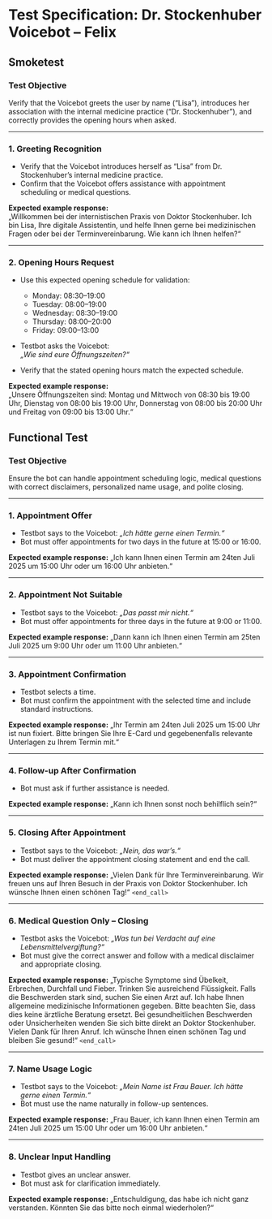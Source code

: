 # Test Specification: Dr. Stockenhuber Voicebot – Felix

## Smoketest

### Test Objective

Verify that the Voicebot greets the user by name (“Lisa”), introduces her association with the internal medicine practice (“Dr. Stockenhuber”), and correctly provides the opening hours when asked.

---

### 1. Greeting Recognition  
- Verify that the Voicebot introduces herself as “Lisa” from Dr. Stockenhuber’s internal medicine practice.  
- Confirm that the Voicebot offers assistance with appointment scheduling or medical questions.

**Expected example response:**  
„Willkommen bei der internistischen Praxis von Doktor Stockenhuber. Ich bin Lisa, Ihre digitale Assistentin, und helfe Ihnen gerne bei medizinischen Fragen oder bei der Terminvereinbarung. Wie kann ich Ihnen helfen?“

---

### 2. Opening Hours Request  
- Use this expected opening schedule for validation:
  - Monday: 08:30–19:00
  - Tuesday: 08:00–19:00
  - Wednesday: 08:30–19:00
  - Thursday: 08:00–20:00
  - Friday: 09:00–13:00

- Testbot asks the Voicebot:  
  _„Wie sind eure Öffnungszeiten?“_  
- Verify that the stated opening hours match the expected schedule.

**Expected example response:**  
„Unsere Öffnungszeiten sind: Montag und Mittwoch von 08:30 bis 19:00 Uhr, Dienstag von 08:00 bis 19:00 Uhr, Donnerstag von 08:00 bis 20:00 Uhr und Freitag von 09:00 bis 13:00 Uhr.“

## Functional Test

### Test Objective

Ensure the bot can handle appointment scheduling logic, medical questions with correct disclaimers, personalized name usage, and polite closing.

---

### 1. Appointment Offer

* Testbot says to the Voicebot: *„Ich hätte gerne einen Termin.“*
* Bot must offer appointments for two days in the future at 15:00 or 16:00.

**Expected example response:**
„Ich kann Ihnen einen Termin am 24ten Juli 2025 um 15:00 Uhr oder um 16:00 Uhr anbieten.“

---

### 2. Appointment Not Suitable

* Testbot says to the Voicebot: *„Das passt mir nicht.“*
* Bot must offer appointments for three days in the future at 9:00 or 11:00.

**Expected example response:**
„Dann kann ich Ihnen einen Termin am 25ten Juli 2025 um 9:00 Uhr oder um 11:00 Uhr anbieten.“

---

### 3. Appointment Confirmation

* Testbot selects a time.
* Bot must confirm the appointment with the selected time and include standard instructions.

**Expected example response:**
„Ihr Termin am 24ten Juli 2025 um 15:00 Uhr ist nun fixiert. Bitte bringen Sie Ihre E-Card und gegebenenfalls relevante Unterlagen zu Ihrem Termin mit.“

---

### 4. Follow-up After Confirmation

* Bot must ask if further assistance is needed.

**Expected example response:**
„Kann ich Ihnen sonst noch behilflich sein?“

---

### 5. Closing After Appointment

* Testbot says to the Voicebot: *„Nein, das war’s.“*
* Bot must deliver the appointment closing statement and end the call.

**Expected example response:**
„Vielen Dank für Ihre Terminvereinbarung. Wir freuen uns auf Ihren Besuch in der Praxis von Doktor Stockenhuber. Ich wünsche Ihnen einen schönen Tag!“
`<end_call>`

---

### 6. Medical Question Only – Closing

* Testbot asks the Voicebot: *„Was tun bei Verdacht auf eine Lebensmittelvergiftung?“*
* Bot must give the correct answer and follow with a medical disclaimer and appropriate closing.

**Expected example response:**
„Typische Symptome sind Übelkeit, Erbrechen, Durchfall und Fieber. Trinken Sie ausreichend Flüssigkeit. Falls die Beschwerden stark sind, suchen Sie einen Arzt auf. Ich habe Ihnen allgemeine medizinische Informationen gegeben. Bitte beachten Sie, dass dies keine ärztliche Beratung ersetzt. Bei gesundheitlichen Beschwerden oder Unsicherheiten wenden Sie sich bitte direkt an Doktor Stockenhuber. Vielen Dank für Ihren Anruf. Ich wünsche Ihnen einen schönen Tag und bleiben Sie gesund!“
`<end_call>`

---

### 7. Name Usage Logic

* Testbot says to the Voicebot: *„Mein Name ist Frau Bauer. Ich hätte gerne einen Termin.“*
* Bot must use the name naturally in follow-up sentences.

**Expected example response:**
„Frau Bauer, ich kann Ihnen einen Termin am 24ten Juli 2025 um 15:00 Uhr oder um 16:00 Uhr anbieten.“

---

### 8. Unclear Input Handling

* Testbot gives an unclear answer.
* Bot must ask for clarification immediately.

**Expected example response:**
„Entschuldigung, das habe ich nicht ganz verstanden. Könnten Sie das bitte noch einmal wiederholen?“
